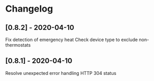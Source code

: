 # Changelog

## [0.8.2] - 2020-04-10

Fix detection of emergency heat
Check device type to exclude non-thermostats

## [0.8.1] - 2020-04-10

Resolve unexpected error handling HTTP 304 status

